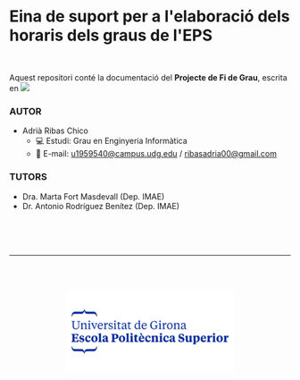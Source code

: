 # Eina de suport per a l'elaboració dels horaris dels graus de l'EPS
<br>

Aquest repositori conté la documentació del **Projecte de Fi de Grau**, escrita en <span><img src="/images/latexlogo.png"/>

### AUTOR
- Adrià Ribas Chico
  - :computer: Estudi: Grau en Enginyeria Informàtica
  - :incoming_envelope: E-mail: u1959540@campus.udg.edu / ribasadria00@gmail.com
  

### TUTORS
- Dra. Marta Fort Masdevall (Dep. IMAE)
- Dr. Antonio Rodríguez Benítez (Dep. IMAE)

<br><br><br>

---

<br><br>

<p align="center"><img src="/imatges/logo.jpg" alt="UdGEPS" width="300" hAlign="center"/>

<br><br>
 
